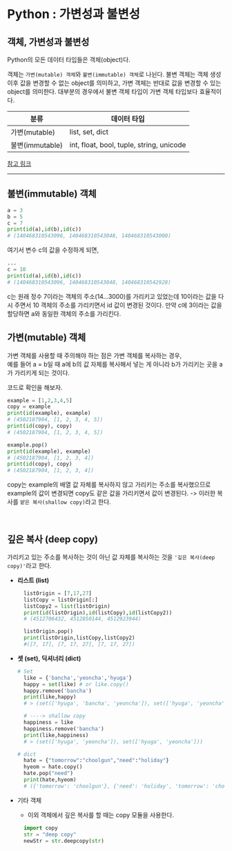 # Python : 가변성과 불변성

## 객체, 가변성과 불변성
Python의 모든 데이터 타입들은 객체(object)다.

객체는 `가변(mutable) 객체`와 `불변(immutable) 객체`로 나뉜다. 
불변 객체는 객체 생성 이후 값을 변경할 수 없는 object를 의미하고, 가변 객체는 반대로 값을 변경할 수 있는 object를 의미한다.
대부분의 경우에서 불변 객체 타입이 가변 객체 타입보다 효율적이다.

분류 | 데이터 타입
--- | ---
가변(mutable) | list, set, dict
불변(immutable) | int, float, bool, tuple, string, unicode

[참고 링크](http://foobarnbaz.com/2012/07/08/understanding-python-variables/)

---

## 불변(immutable) 객체
```python
a = 3
b = 5
c = 7
print(id(a),id(b),id(c))
# (140468310543096, 140468310543048, 140468310543000)
```
여기서 변수 c의 값을 수정하게 되면,
```python
...
c = 10
print(id(a),id(b),id(c))
# (140468310543096, 140468310543048, 140468310542928)
```
c는 원래 정수 7이라는 객체의 주소(14...3000)를 가리키고 있었는데
10이라는 값을 다시 주면서 10 객체의 주소를 가리키면서 id 값이 변경된 것이다. 만약 c에 3이라는 값을 할당하면 a와 동일한 객체의 주소를 가리킨다.<br>

  

## 가변(mutable) 객체
가변 객체를 사용할 때 주의해야 하는 점은 가변 객체를 복사하는 경우,<br>
예를 들어 a = b일 때 a에 b의 값 자체를 복사해서 넣는 게 아니라 b가 가리키는 곳을 a가 가리키게 되는 것이다.

코드로 확인을 해보자.
```python
example = [1,2,3,4,5]
copy = example
print(id(example), example)
# (4502187904, [1, 2, 3, 4, 5])
print(id(copy), copy)
# (4502187904, [1, 2, 3, 4, 5])

example.pop() 
print(id(example), example)
# (4502187904, [1, 2, 3, 4])
print(id(copy), copy)
# (4502187904, [1, 2, 3, 4])
```
copy는 example의 배열 값 자체를 복사하지 않고 가리키는 주소를 복사했으므로example의 값이 변경되면 copy도 같은 값을 가리키면서 값이 변경된다.
-> 이러한 복사를 `얕은 복사(shallow copy)`라고 한다.

<br>

## 깊은 복사 (deep copy)
가리키고 있는 주소를 복사하는 것이 아닌 값 자체를 복사하는 것을 `'깊은 복사(deep copy)'`라고 한다. 

* __리스트 (list)__
  ```python
    listOrigin = [7,17,27]
    listCopy = listOrigin[:]
    listCopy2 = list(listOrigin)
    print(id(listOrigin),id(listCopy),id(listCopy2))
    # (4512706432, 4512850144, 4512923944)

    listOrigin.pop()
    print(listOrigin,listCopy,listCopy2)
    #([7, 17], [7, 17, 27], [7, 17, 27])
  ```

* __셋 (set), 딕셔너리 (dict)__
  ```python
  # Set
    like = {'bancha','yeoncha','hyuga'}
    happy = set(like) # or like.copy()
    happy.remove('bancha')
    print(like,happy)
    # > (set(['hyuga', 'bancha', 'yeoncha']), set(['hyuga', 'yeoncha']))

    # ----> shallow copy
    happiness = like
    happiness.remove('bancha')
    print(like,happiness)
    # > (set(['hyuga', 'yeoncha']), set(['hyuga', 'yeoncha']))
  ```
  ```python
  # dict
    hate = {"tomorrow":"choolgun","need":"holiday"}
    hyeom = hate.copy()
    hate.pop("need")
    print(hate,hyeom)
    # ({'tomorrow': 'choolgun'}, {'need': 'holiday', 'tomorrow': 'choolgun'})
  ```
* 기타 객체
    * 이외 객체에서 깊은 복사를 할 때는 copy 모듈을 사용한다.
  ```python
    import copy
    str = "deep copy"
    newStr = str.deepcopy(str)
  ```